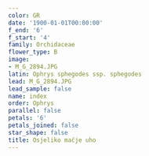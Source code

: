 ```yaml
---
color: GR
date: '1900-01-01T00:00:00'
f_end: '6'
f_start: '4'
family: Orchidaceae
flower_type: B
image:
- M_G_2894.JPG
latin: Ophrys sphegodes ssp. sphegodes
lead: M_G_2894.JPG
lead_sample: false
name: index
order: Ophrys
parallel: false
petals: '6'
petals_joined: false
star_shape: false
title: Osjeliko mačje uho
---
```



